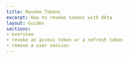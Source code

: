 ```yaml
---
title: Revoke Tokens
excerpt: How to revoke tokens with Okta
layout: Guides
sections:
- overview
- revoke an access token or a refresh token
- remove a user session
---
```

